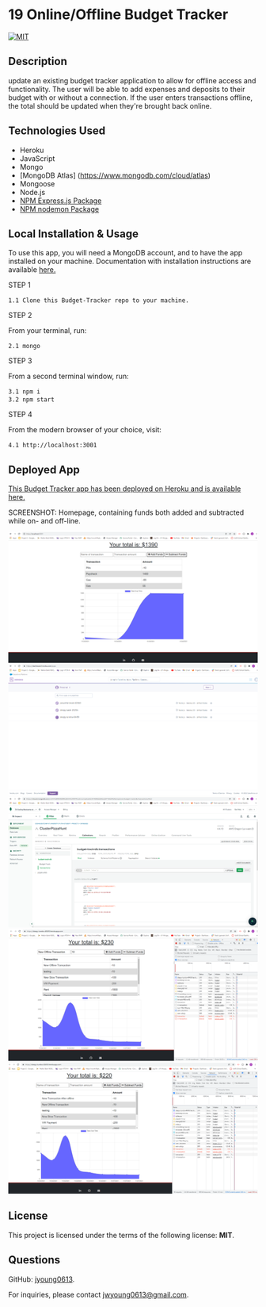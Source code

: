 # 19 Online/Offline Budget Tracker

[![MIT](https://img.shields.io/badge/License-MIT-blue.svg)](https://opensource.org/licenses/MIT)

## Description

update an existing budget tracker application to allow for offline access and functionality. The user will be able to add expenses and deposits to their budget with or without a connection. If the user enters transactions offline, the total should be updated when they're brought back online.

## Technologies Used

- Heroku
- JavaScript
- Mongo
- [MongoDB Atlas] (<https://www.mongodb.com/cloud/atlas>)
- Mongoose
- Node.js
- [NPM Express.js Package](https://www.npmjs.com/package/express)
- [NPM nodemon Package](https://www.npmjs.com/package/nodemon)

## Local Installation & Usage

To use this app, you will need a MongoDB account, and to have the app installed on your machine. Documentation with installation instructions are available [here.](https://docs.mongodb.com/manual/installation/)

STEP 1

    1.1 Clone this Budget-Tracker repo to your machine.

STEP 2

From your terminal, run:

    2.1 mongo

STEP 3

From a second terminal window, run:

    3.1 npm i
    3.2 npm start

STEP 4

From the modern browser of your choice, visit:

    4.1 http://localhost:3001

## Deployed App

[This Budget Tracker app has been deployed on Heroku and is available here.](https://sleepy-tundra-40450.herokuapp.com/)

SCREENSHOT: Homepage, containing funds both added and subtracted while on- and off-line.

![Budget Tracker Dashboard Online.](/public/images/Budget-Trackr-Screenshot-one.png)
![Budget Tracker Heroku.](/public/images/Budget-Trackr-Screenshot-Heroku.png)
![Budget Tracker MongoDb Atlas.](/public/images/Budget-Trackr-Screenshot-MongoDB-Atlas.png)
![Budget Tracker Dashboard Offline.](/public/images/Budget-Trackr-Screenshot-Offline.png)
![Budget Tracker Dashboard After Offline.](/public/images/Budget-Trackr-Screenshot-After-Offline.png)

## License

  This project is licensed under the terms of the following license: **MIT**.

## Questions

  GitHub: [jyoung0613](https://github.com/jyoung0613).  

  For inquiries, please contact jwyoung0613@gmail.com.
